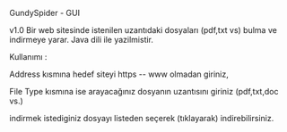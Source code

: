 GundySpider - GUI

v1.0 Bir web sitesinde istenilen uzantıdaki dosyaları (pdf,txt vs) bulma ve indirmeye yarar.
Java dili ile yazilmistir.

Kullanımı :

Address kısmına hedef siteyi https -- www olmadan giriniz, 

File Type kısmına ise arayacağınız dosyanın uzantısını giriniz (pdf,txt,doc vs.)

indirmek istediginiz dosyayı listeden seçerek (tıklayarak) indirebilirsiniz.


